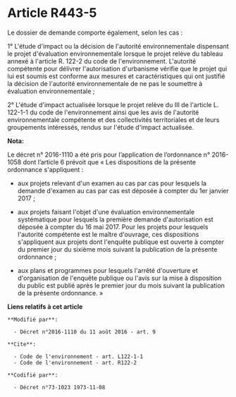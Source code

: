 # Article R443-5

Le dossier de demande comporte également, selon les cas : 

1° L'étude d'impact ou la décision de l'autorité environnementale dispensant le projet d'évaluation environnementale lorsque
le projet relève du tableau annexé à l'article R. 122-2 du code de l'environnement. L'autorité compétente pour délivrer
l'autorisation d'urbanisme vérifie que le projet qui lui est soumis est conforme aux mesures et caractéristiques qui ont
justifié la décision de l'autorité environnementale de ne pas le soumettre à évaluation environnementale ; 

2° L'étude d'impact actualisée lorsque le projet relève du III de l'article L. 122-1-1 du code de l'environnement ainsi que
les avis de l'autorité environnementale compétente et des collectivités territoriales et de leurs groupements intéressés,
rendus sur l'étude d'impact actualisée.

**Nota:**

Le décret n° 2016-1110 a été pris pour l’application de l’ordonnance n° 2016-1058 dont l’article 6 prévoit que « Les
dispositions de la présente ordonnance s'appliquent : 

- aux projets relevant d'un examen au cas par cas pour lesquels la demande d'examen au cas par cas est déposée à compter du
1er janvier 2017 ; 

- aux projets faisant l'objet d'une évaluation environnementale systématique pour lesquels la première demande d'autorisation
est déposée à compter du 16 mai 2017. Pour les projets pour lesquels l'autorité compétente est le maître d'ouvrage, ces
dispositions s'appliquent aux projets dont l'enquête publique est ouverte à compter du premier jour du sixième mois suivant
la publication de la présente ordonnance ; 

- aux plans et programmes pour lesquels l'arrêté d'ouverture et d'organisation de l'enquête publique ou l'avis sur la mise à
disposition du public est publié après le premier jour du mois suivant la publication de la présente ordonnance. »

**Liens relatifs à cet article**

	**Modifié par**:

	  - Décret n°2016-1110 du 11 août 2016 - art. 9

	**Cite**:

	  - Code de l'environnement - art. L122-1-1
	  - Code de l'environnement - art. R122-2

	**Codifié par**:

	  - Décret n°73-1023 1973-11-08
